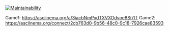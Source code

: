 [![Maintainability](https://api.codeclimate.com/v1/badges/b06e8eb7297391f379d7/maintainability)](https://codeclimate.com/github/Kochanova-Elizaveta/Test/maintainability)

Game1: https://asciinema.org/a/3iacbNmPxdTXVXOdvoe8Si7lT
Game2: https://asciinema.org/connect/2cb763d0-9b56-48c0-9c18-7926cae83593
